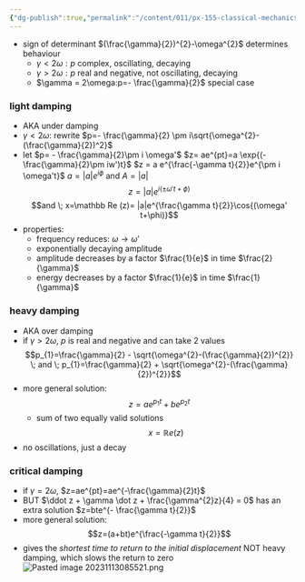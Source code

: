 ```yaml
---
{"dg-publish":true,"permalink":"/content/011/px-155-classical-mechanics-and-special-reltivity/classical-mechanics/px-155-d-simple-harmonic-motion/px-155-d8-3-regimes-of-damping/","created":"2024-10-01T18:27:09.666+01:00","updated":"2024-11-26T19:55:58.143+00:00"}
---
```


- sign of determinant $(\frac{\gamma}{2})^{2}-\omega^{2}$ determines behaviour
	- $\gamma < 2\omega:p$ complex, oscillating, decaying
	- $\gamma > 2\omega:p$ real and negative, not oscillating, decaying
	- $\gamma = 2\omega:p=- \frac{\gamma}{2}$ special case
### light damping
- AKA under damping
- $\gamma<2\omega$: rewrite $p=- \frac{\gamma}{2} \pm i\sqrt{\omega^{2}-(\frac{\gamma}{2})^2}$
- let $p= - \frac{\gamma}{2}\pm i \omega'$
	$z= ae^{pt}=a \exp{(- \frac{\gamma}{2}\pm iw')t}$
	$z = a e^{\frac{-\gamma t}{2}}e^{\pm i \omega't}$
	$a=|a|e^{i\phi}$ and $A=|a|$
	$$z=|a|e^{i(\pm \omega' t + \phi)}$$
$$and \; x=\mathbb Re (z)= |a|e^{\frac{\gamma t}{2}}\cos{(\omega' t+\phi)}$$
- properties:
	- frequency reduces: $\omega \to \omega'$
	- exponentially decaying amplitude
	- amplitude decreases by a factor $\frac{1}{e}$ in time $\frac{2}{\gamma}$
	- energy decreases by a factor $\frac{1}{e}$ in time $\frac{1}{\gamma}$
### heavy damping
- AKA over damping
- if $\gamma > 2\omega$, $p$ is real and negative and can take 2 values
$$p_{1}=\frac{\gamma}{2} - \sqrt{\omega^{2}-(\frac{\gamma}{2})^{2}} \; and \; p_{1}=\frac{\gamma}{2} + \sqrt{\omega^{2}-(\frac{\gamma}{2})^{2}}$$
- more general solution:
$$z=ae^{p_{1}t}+be^{p_{2}t}$$
	- sum of two equally valid solutions 
$$x=\mathbb Re(z)$$
- no oscillations, just a decay
### critical damping
- if $\gamma = 2\omega$, $z=ae^{pt}=ae^{-\frac{\gamma}{2}t}$ 
- BUT $\ddot z + \gamma \dot z + \frac{\gamma^{2}z}{4} = 0$ has an extra solution $z=bte^{- \frac{\gamma t}{2}}$ 
- more general solution:
$$z=(a+bt)e^{\frac{-\gamma t}{2}}$$
- gives the *shortest time to return to the initial displacement* NOT heavy damping, which slows the return to zero
  ![Pasted image 20231113085521.png](/img/user/pics/Pasted%20image%2020231113085521.png)